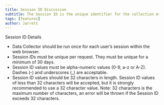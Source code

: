 ```yaml
---
title: Session ID Discussion
subtitle: The Session ID is the unique identifier for the collection event and is specific to the user’s request. You will use the Session ID for subsequent calls to the Inquiry Service.
tags: [features]
author: Jarrett
---
```


Session ID Details
* Data Collector should be run once for each user’s session within the web browser.
* Session IDs must be unique per request. They must be unique for a minimum of 30 days.
* Session ID values must be alpha-numeric values (0-9, a-z or A-Z). Dashes (-) and underscores (_)
are acceptable.
* Session ID values should be 32 characters in length. Session ID values of less than 32 characters
will be accepted, but it is strongly recommended to use a 32 character value. Note: 32
characters is the maximum number of characters, an error will be thrown if the Session ID
exceeds 32 characters.
